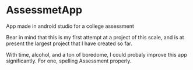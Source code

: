 # AssessmetApp
App made in android studio for a college assessment

Bear in  mind that this is my first attempt at a project of this scale, and is at present the largest project that I have created so far.


With time, alcohol, and a ton of boredome, I could probaly improve this app significantly. For one, spelling Assessment properly. 
